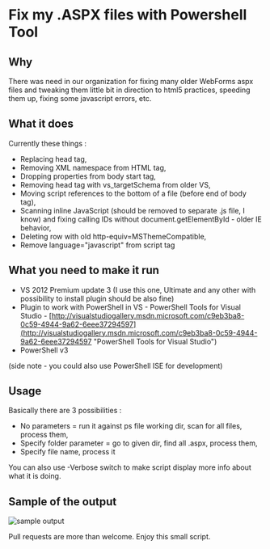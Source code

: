 Fix my .ASPX files with Powershell Tool
============================

Why
-
There was need in our organization for fixing many older WebForms aspx files and tweaking them little bit in direction to html5 practices, speeding them up, fixing some javascript errors, etc.

What it does
-
Currently these things :


- Replacing head tag,
- Removing XML namespace from HTML tag,
- Dropping properties from body start tag,
- Removing head tag with vs_targetSchema from older VS,
- Moving script references to the bottom of a file (before end of body tag),
- Scanning inline JavaScript (should be removed to separate .js file, I know) and fixing calling IDs without document.getElementById - older IE behavior,
- Deleting row with old http-equiv=MSThemeCompatible,
- Remove language="javascript" from script tag



What you need to make it run
-
- VS 2012 Premium update 3 (I use this one, Ultimate and any other with possibility to install plugin should be also fine)
- Plugin to work with PowerShell in VS - PowerShell Tools for Visual Studio - [http://visualstudiogallery.msdn.microsoft.com/c9eb3ba8-0c59-4944-9a62-6eee37294597](http://visualstudiogallery.msdn.microsoft.com/c9eb3ba8-0c59-4944-9a62-6eee37294597 "PowerShell Tools for Visual Studio")
- PowerShell v3

(side note - you could also use PowerShell ISE for development) 

Usage
-
Basically there are 3 possibilities :

- No parameters = run it against ps file working dir, scan for all files, process them,
- Specify folder parameter = go to given dir, find all .aspx, process them,
- Specify file name, process it

You can also use -Verbose switch to make script display more info about what it is doing.

Sample of the output
-
![sample output](https://skydrive.live.com/embed?cid=78A5783DE37D2EBE&resid=78A5783DE37D2EBE%217190&authkey=AHQoJ8HgHySFPII)

Pull requests are more than welcome. Enjoy this small script.